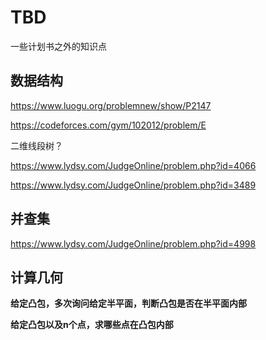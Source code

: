 # TBD

一些计划书之外的知识点

## 数据结构

https://www.luogu.org/problemnew/show/P2147

https://codeforces.com/gym/102012/problem/E

二维线段树？

https://www.lydsy.com/JudgeOnline/problem.php?id=4066

https://www.lydsy.com/JudgeOnline/problem.php?id=3489

## 并查集

https://www.lydsy.com/JudgeOnline/problem.php?id=4998

## 计算几何

**给定凸包，多次询问给定半平面，判断凸包是否在半平面内部**

**给定凸包以及n个点，求哪些点在凸包内部**

